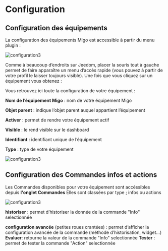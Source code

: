 # Configuration

## **Configuration des équipements**


La configuration des équipements Migo est accessible à partir du menu plugin :

![configuration3](https://limad.github.io/plugins-docs/plugin-test/images/migoThermostat_screenshot4.PNG)


Comme à beaucoup d’endroits sur Jeedom, placer la souris tout à gauche permet de faire apparaître un menu d’accès rapide (vous pouvez à partir de votre profil le laisser toujours visible).
Une fois que vous cliquez sur un équipement vous obtenez :


Vous retrouvez ici toute la configuration de votre équipement :

**Nom de l’équipement Migo** : nom de votre équipement Migo

**Objet parent** : indique l’objet parent auquel appartient l’équipement

**Activer** : permet de rendre votre équipement actif

**Visible** : le rend visible sur le dashboard

**Identifiant** : identifiant unique de l’équipement

**Type** : type de votre équipement

![configuration3](https://limad.github.io/plugins-docs/plugin-test/images/migoThermostat_screenshot5.PNG)




## Configuration des Commandes infos et actions

Les Commandes disponibles pour votre équipement sont accéssibles depuis **l'onglet Commandes**
Elles sont classées par type ; infos ou actions

![configuration3](https://limad.github.io/plugins-docs/plugin-test/images/migoThermostat_screenshot5.PNG)



**historiser** : permet d’historiser la donnée de la commande "Info" selectionnée

**configuration avancée** (petites roues crantées) : permet d’afficher la configuration avancée de la commande (méthode d’historisation, widget…​)
**Evaluer**: retourne la valeur de la commande "Info" selectionnée
**Tester** : permet de tester la commande "Action" selectionnée
